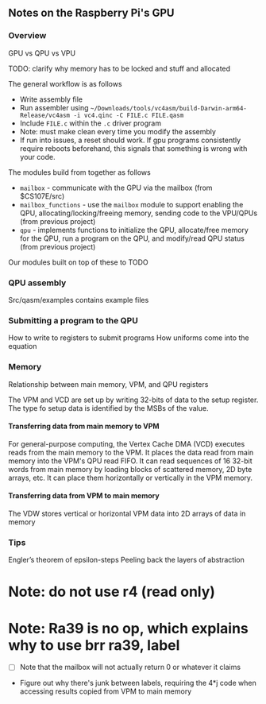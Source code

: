 ## Notes on the Raspberry Pi's GPU

### Overview
GPU vs QPU vs VPU

TODO: clarify why memory has to be locked and stuff and allocated

The general workflow is as follows

- Write assembly file
- Run assembler using `~/Downloads/tools/vc4asm/build-Darwin-arm64-Release/vc4asm -i vc4.qinc -C FILE.c FILE.qasm`
- Include `FILE.c` within the `.c` driver program
- Note: must make clean every time you modify the assembly
- If run into issues, a reset should work. If gpu programs consistently require reboots beforehand, this signals that something is wrong with your code.

The modules build from together as follows
- `mailbox` - communicate with the GPU via the mailbox (from $CS107E/src)
- `mailbox_functions` - use the `mailbox` module to support enabling the QPU, allocating/locking/freeing memory, sending code to the VPU/QPUs (from previous project)
- `qpu` - implements functions to initialize the QPU, allocate/free memory for the QPU, run a program on the QPU, and modify/read QPU status (from previous project)

Our modules built on top of these to TODO


### QPU assembly
Src/qasm/examples contains example files

### Submitting a program to the QPU
How to write to registers to submit programs
How uniforms come into the equation

### Memory
Relationship between main memory, VPM, and QPU registers


The VPM and VCD are set up by writing 32-bits of data to the setup register. The type fo setup data is identified by the MSBs of the value.

#### Transferring data from main memory to VPM

For general-purpose computing, the Vertex Cache DMA (VCD) executes reads from the main memory to the VPM. It places the data read from main memory into the VPM's QPU read FIFO. It can read sequences of 16 32-bit words from main memory by loading blocks of scattered memory, 2D byte arrays, etc. It can place them horizontally or vertically in the VPM memory.

#### Transferring data from VPM to main memory

The VDW stores vertical or horizontal VPM data into 2D arrays of data in memory


### Tips 
Engler’s theorem of epsilon-steps
Peeling back the layers of abstraction 


# Note: do not use r4 (read only)
# Note: Ra39 is no op, which explains why to use brr ra39, label 
- [ ] Note that the mailbox will not actually return 0 or whatever it claims 


- Figure out why there's junk between labels, requiring the 4*j code when accessing results copied from VPM to main memory
